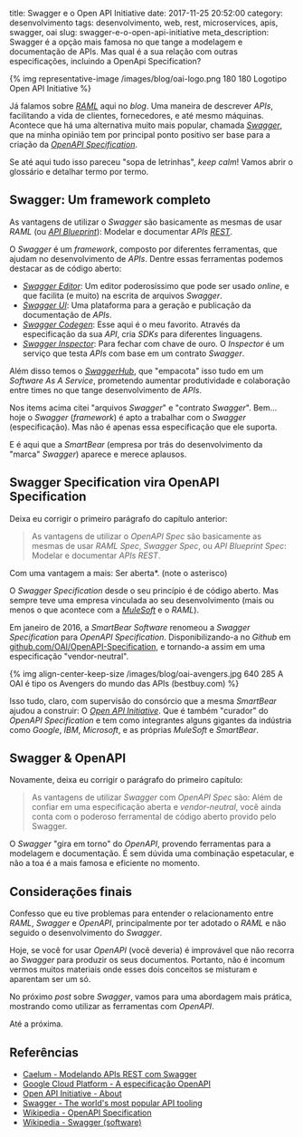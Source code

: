 title: Swagger e o Open API Initiative
date: 2017-11-25 20:52:00
category: desenvolvimento
tags: desenvolvimento, web, rest, microservices, apis, swagger, oai
slug: swagger-e-o-open-api-initiative
meta_description: Swagger é a opção mais famosa no que tange a modelagem e documentação de APIs. Mas qual é a sua relação com outras especificações, incluindo a OpenApi Specification?

{% img representative-image /images/blog/oai-logo.png 180 180 Logotipo Open API Initiative %}

Já falamos sobre [*RAML*]({tag}raml "Leia mais sobre RAML") aqui no *blog*. Uma maneira
de descrever *APIs*, facilitando a vida de clientes, fornecedores, e até mesmo
máquinas. Acontece que há uma alternativa muito mais popular,
chamada [*Swagger*](https://swagger.io/ "The world's most popular API tooling"),
que na minha opinião tem por principal ponto positivo ser base para a criação da
[*OpenAPI Specification*](https://github.com/OAI/OpenAPI-Specification "The OpenAPI Spec repository").

<!-- PELICAN_END_SUMMARY -->

Se até aqui tudo isso pareceu "sopa de letrinhas", *keep calm*! Vamos abrir o glossário e detalhar
termo por termo.

## Swagger: Um framework completo

As vantagens de utilizar o *Swagger* são basicamente as mesmas de usar *RAML* (ou
[*API Blueprint*](https://apiblueprint.org/ "Powerful high-level API description language")):
Modelar e documentar *APIs* [*REST*]({tag}rest "Leia mais sobre REST").

O *Swagger* é um *framework*, composto por diferentes ferramentas, que ajudam no desenvolvimento
de *APIs*. Dentre essas ferramentas podemos destacar as de código aberto:

* [*Swagger Editor*](https://swagger.io/swagger-editor/ "Design, describe, and document your API on the first open source editor fully dedicated to Swagger-based APIs"):
Um editor poderosíssimo que pode ser usado *online*, e que facilita (e muito) na escrita de arquivos
*Swagger*.
* [*Swagger UI*](https://swagger.io/swagger-ui/):
Uma plataforma para a geração e publicação da documentação de *APIs*.
* [*Swagger Codegen*](https://swagger.io/swagger-codegen/): Esse aqui é o meu favorito. Através
da especificação da sua *API*, cria *SDKs* para diferentes linguagens.
* [*Swagger Inspector*](https://swagger.io/swagger-inspector/): Para fechar com chave de ouro.
O *Inspector* é um serviço que testa *APIs* com base em um contrato *Swagger*.

Além disso temos o [*SwaggerHub*](https://swaggerhub.com/ "The platform for designing and documenting APIs with Swagger"),
que "empacota" isso tudo em um *Software As A Service*, prometendo aumentar produtividade e
colaboração entre times no que tange desenvolvimento de *APIs*.

Nos items acima citei "arquivos *Swagger*" e "contrato *Swagger*". Bem...
hoje o *Swagger* (*framework*) é apto a trabalhar com o *Swagger* (especificação). Mas não
é apenas essa especificação que ele suporta.

E é aqui que a *SmartBear* (empresa por trás do desenvolvimento da "marca" *Swagger*) aparece e merece aplausos.

## Swagger Specification vira OpenAPI Specification

Deixa eu corrigir o primeiro parágrafo do capítulo anterior:

> As vantagens de utilizar o *OpenAPI Spec* são basicamente as mesmas de usar *RAML Spec*,
> *Swagger Spec*, ou *API Blueprint Spec*: Modelar e documentar *APIs* *REST*.

Com uma vantagem a mais: Ser aberta*. (note o asterisco)

O *Swagger Specification* desde o seu princípio é de código aberto. Mas sempre teve uma empresa
vinculada ao seu desenvolvimento (mais ou menos o que acontece com a [*MuleSoft*](https://www.mulesoft.com/ "We connect. You unnovate.")
e o *RAML*).

Em janeiro de 2016, a *SmartBear Software* renomeou a *Swagger Specification* para *OpenAPI Specification*.
Disponibilizando-a no *Github* em [github.com/OAI/OpenAPI-Specification](https://github.com/OAI/OpenAPI-Specification "The OpenAPI Specification Repository"),
e tornando-a assim em uma especificação "vendor-neutral".

{% img align-center-keep-size /images/blog/oai-avengers.jpg 640 285 A OAI é tipo os Avengers do mundo das APIs (bestbuy.com) %}

Isso tudo, claro, com supervisão do consórcio que a mesma *SmartBear* ajudou a construir:
O [*Open API Initiative*](https://www.openapis.org/ "OAI Consortium"). Que é também "curador"
do *OpenAPI Specification* e tem como integrantes alguns gigantes da indústria como *Google*, *IBM*, *Microsoft*,
e as próprias *MuleSoft* e *SmartBear*.

## Swagger & OpenAPI

Novamente, deixa eu corrigir o parágrafo do primeiro capítulo:

> As vantagens de utilizar *Swagger* com *OpenAPI Spec* são: Além de confiar
> em uma especificação aberta e *vendor-neutral*, você ainda conta com o poderoso ferramental
> de código aberto provido pelo Swagger.

O *Swagger* "gira em torno" do *OpenAPI*, provendo ferramentas para a modelagem e documentação.
É sem dúvida uma combinação espetacular, e não a toa é a mais famosa e eficiente no momento.

## Considerações finais

Confesso que eu tive problemas para entender o relacionamento entre *RAML*, *Swagger* e *OpenAPI*,
principalmente por ter adotado o *RAML* e não seguido o desenvolvimento do *Swagger*.

Hoje, se você for usar *OpenAPI* (você deveria) é improvável que não recorra ao *Swagger*
para produzir os seus documentos. Portanto, não é incomum vermos muitos materiais onde esses
dois conceitos se misturam e aparentam ser um só.

No próximo *post* sobre *Swagger*, vamos para uma abordagem mais prática, mostrando como utilizar
as ferramentas com *OpenAPI*.

Até a próxima.

## Referências

* [Caelum - Modelando APIs REST com Swagger](http://blog.caelum.com.br/modelando-apis-rest-com-swagger/)
* [Google Cloud Platform - A especificação OpenAPI](https://cloud.google.com/endpoints/docs/open-api-spec?hl=pt-br)
* [Open API Initiative - About](https://www.openapis.org/about)
* [Swagger - The world's most popular API tooling](https://swagger.io/)
* [Wikipedia - OpenAPI Specification](https://en.wikipedia.org/wiki/OpenAPI_Specification)
* [Wikipedia - Swagger (software)](https://en.wikipedia.org/wiki/Swagger_(software))
